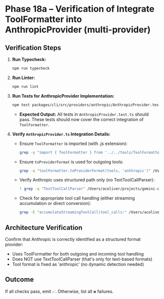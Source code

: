 # Phase 18a – Verification of Integrate ToolFormatter into AnthropicProvider (multi-provider)

## Verification Steps

1.  **Run Typecheck:**
    ```bash
    npm run typecheck
    ```
2.  **Run Linter:**
    ```bash
    npm run lint
    ```
3.  **Run Tests for AnthropicProvider Implementation:**

    ```bash
    npm test packages/cli/src/providers/anthropic/AnthropicProvider.test.ts
    ```
    - **Expected Output:** All tests in `AnthropicProvider.test.ts` should pass. These tests should now cover the correct integration of `ToolFormatter`.

4.  **Verify `AnthropicProvider.ts` Integration Details:**
    - Ensure `ToolFormatter` is imported (with .js extension):
      ```bash
      grep -q "import { ToolFormatter } from '../../tools/ToolFormatter.js';" /Users/acoliver/projects/gemini-code/gemini-cli/packages/cli/src/providers/anthropic/AnthropicProvider.ts
      ```
    - Ensure `toProviderFormat` is used for outgoing tools:
      ```bash
      grep -q "toolFormatter.toProviderFormat(tools, 'anthropic')" /Users/acoliver/projects/gemini-code/gemini-cli/packages/cli/src/providers/anthropic/AnthropicProvider.ts
      ```
    - Verify Anthropic uses structured path only (no TextToolCallParser):
      ```bash
      ! grep -q "TextToolCallParser" /Users/acoliver/projects/gemini-code/gemini-cli/packages/cli/src/providers/anthropic/AnthropicProvider.ts
      ```
    - Check for appropriate tool call handling (either streaming accumulation or direct conversion):
      ```bash
      grep -E "accumulateStreamingToolCall|tool_calls:" /Users/acoliver/projects/gemini-code/gemini-cli/packages/cli/src/providers/anthropic/AnthropicProvider.ts
      ```

## Architecture Verification

Confirm that Anthropic is correctly identified as a structured format provider:

- Uses ToolFormatter for both outgoing and incoming tool handling
- Does NOT use TextToolCallParser (that's only for text-based formats)
- Tool format is fixed as 'anthropic' (no dynamic detection needed)

## Outcome

If all checks pass, emit `✅`. Otherwise, list all `❌` failures.
